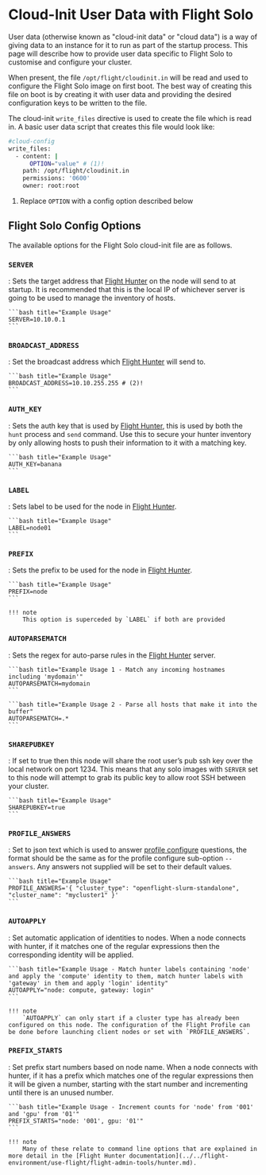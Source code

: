 # Cloud-Init User Data with Flight Solo

User data (otherwise known as "cloud-init data" or "cloud data") is a way of giving data to an instance for it to run as part of the startup process. This page will describe how to provide user data specific to Flight Solo to customise and configure your cluster.

When present, the file `/opt/flight/cloudinit.in` will be read and used to configure the Flight Solo image on first boot. The best way of creating this file on boot is by creating it with user data and providing the desired configuration keys to be written to the file. 

The cloud-init `write_files` directive is used to create the file which is read in. A basic user data script that creates this file would look like:
```bash title="Minimal Cloud Config Script" 
#cloud-config
write_files:
  - content: |
      OPTION="value" # (1)!
    path: /opt/flight/cloudinit.in
    permissions: '0600'
    owner: root:root
```

1. Replace `OPTION` with a config option described below

## Flight Solo Config Options

The available options for the Flight Solo cloud-init file are as follows.

### `SERVER`

: Sets the target address that [Flight Hunter](../../flight-environment/use-flight/flight-admin-tools/hunter.md#send) on the node will send to at startup. It is recommended that this is the local IP of whichever server is going to be used to manage the inventory of hosts. 

    ```bash title="Example Usage"
    SERVER=10.10.0.1
    ```

### `BROADCAST_ADDRESS`

: Set the broadcast address which [Flight Hunter](../../flight-environment/use-flight/flight-admin-tools/hunter.md#send) will send to. 

    ```bash title="Example Usage" 
    BROADCAST_ADDRESS=10.10.255.255 # (2)!
    ```

### `AUTH_KEY`

: Sets the auth key that is used by [Flight Hunter](../../flight-environment/use-flight/flight-admin-tools/hunter.md), this is used by both the `hunt` process and `send` command. Use this to secure your hunter inventory by only allowing hosts to push their information to it with a matching key.

    ```bash title="Example Usage" 
    AUTH_KEY=banana
    ```
### `LABEL`

: Sets label to be used for the node in [Flight Hunter](../../flight-environment/use-flight/flight-admin-tools/hunter.md#parse).

    ```bash title="Example Usage"
    LABEL=node01
    ```

### `PREFIX`

: Sets the prefix to be used for the node in [Flight Hunter](../../flight-environment/use-flight/flight-admin-tools/hunter.md#parse).

    ```bash title="Example Usage" 
    PREFIX=node
    ```

    !!! note
        This option is superceded by `LABEL` if both are provided

### `AUTOPARSEMATCH`

: Sets the regex for auto-parse rules in the [Flight Hunter](../../flight-environment/use-flight/flight-admin-tools/hunter.md#hunt) server. 

    ```bash title="Example Usage 1 - Match any incoming hostnames including 'mydomain'" 
    AUTOPARSEMATCH=mydomain
    ```

    ```bash title="Example Usage 2 - Parse all hosts that make it into the buffer" 
    AUTOPARSEMATCH=.*
    ```

### `SHAREPUBKEY`

: If set to true then this node will share the root user’s pub ssh key over the local network on port 1234. This means that any solo images with `SERVER` set to this node will attempt to grab its public key to allow root SSH between your cluster.

    ```bash title="Example Usage"
    SHAREPUBKEY=true
    ```

### `PROFILE_ANSWERS`

: Set to json text which is used to answer [profile configure](../../flight-environment/use-flight/flight-admin-tools/profile.md#configure) questions, the format should be the same as for the profile configure sub-option `--answers`. Any answers not supplied will be set to their default values.

    ```bash title="Example Usage"
    PROFILE_ANSWERS='{ "cluster_type": "openflight-slurm-standalone", "cluster_name": "mycluster1" }'
    ```

### `AUTOAPPLY`

: Set automatic application of identities to nodes. When a node connects with hunter, if it matches one of the regular expressions then the corresponding identity will be applied.  

    ```bash title="Example Usage - Match hunter labels containing 'node' and apply the 'compute' identity to them, match hunter labels with 'gateway' in them and apply 'login' identity"
    AUTOAPPLY="node: compute, gateway: login"
    ```

    !!! note
        `AUTOAPPLY` can only start if a cluster type has already been configured on this node. The configuration of the Flight Profile can be done before launching client nodes or set with `PROFILE_ANSWERS`. 

### `PREFIX_STARTS`

: Set prefix start numbers based on node name. When a node connects with hunter, if it has a prefix which matches one of the regular expressions then it will be given a number, starting with the start number and incrementing until there is an unused number.

    ```bash title="Example Usage - Increment counts for 'node' from '001' and 'gpu' from '01'"
    PREFIX_STARTS="node: '001', gpu: '01'"
    ```

    !!! note
        Many of these relate to command line options that are explained in more detail in the [Flight Hunter documentation](../../flight-environment/use-flight/flight-admin-tools/hunter.md).
